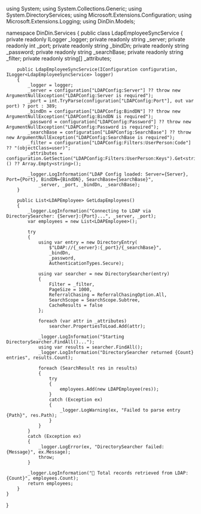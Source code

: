 using System;
using System.Collections.Generic;
using System.DirectoryServices;
using Microsoft.Extensions.Configuration;
using Microsoft.Extensions.Logging;
using DinDin.Models;

namespace DinDin.Services
{
    public class LdapEmployeeSyncService
    {
        private readonly ILogger<LdapEmployeeSyncService> _logger;
        private readonly string _server;
        private readonly int _port;
        private readonly string _bindDn;
        private readonly string _password;
        private readonly string _searchBase;
        private readonly string _filter;
        private readonly string[] _attributes;

        public LdapEmployeeSyncService(IConfiguration configuration, ILogger<LdapEmployeeSyncService> logger)
        {
            _logger = logger;
            _server = configuration["LDAPConfig:Server"] ?? throw new ArgumentNullException("LDAPConfig:Server is required");
            _port = int.TryParse(configuration["LDAPConfig:Port"], out var port) ? port : 389;
            _bindDn = configuration["LDAPConfig:BindDN"] ?? throw new ArgumentNullException("LDAPConfig:BindDN is required");
            _password = configuration["LDAPConfig:Password"] ?? throw new ArgumentNullException("LDAPConfig:Password is required");
            _searchBase = configuration["LDAPConfig:SearchBase"] ?? throw new ArgumentNullException("LDAPConfig:SearchBase is required");
            _filter = configuration["LDAPConfig:Filters:UserPerson:Code"] ?? "(objectClass=user)";
            _attributes = configuration.GetSection("LDAPConfig:Filters:UserPerson:Keys").Get<string[]>() ?? Array.Empty<string>();

            _logger.LogInformation("LDAP Config loaded: Server={Server}, Port={Port}, BindDN={BindDN}, SearchBase={SearchBase}",
                _server, _port, _bindDn, _searchBase);
        }

        public List<LDAPEmployee> GetLdapEmployees()
        {
            _logger.LogInformation("Connecting to LDAP via DirectorySearcher: {Server}:{Port}...", _server, _port);
            var employees = new List<LDAPEmployee>();

            try
            {
                using var entry = new DirectoryEntry(
                    $"LDAP://{_server}:{_port}/{_searchBase}",
                    _bindDn,
                    _password,
                    AuthenticationTypes.Secure);

                using var searcher = new DirectorySearcher(entry)
                {
                    Filter = _filter,
                    PageSize = 1000,
                    ReferralChasing = ReferralChasingOption.All,
                    SearchScope = SearchScope.Subtree,
                    CacheResults = false
                };

                foreach (var attr in _attributes)
                    searcher.PropertiesToLoad.Add(attr);

                _logger.LogInformation("Starting DirectorySearcher.FindAll()...");
                using var results = searcher.FindAll();
                _logger.LogInformation("DirectorySearcher returned {Count} entries", results.Count);

                foreach (SearchResult res in results)
                {
                    try
                    {
                        employees.Add(new LDAPEmployee(res));
                    }
                    catch (Exception ex)
                    {
                        _logger.LogWarning(ex, "Failed to parse entry {Path}", res.Path);
                    }
                }
            }
            catch (Exception ex)
            {
                _logger.LogError(ex, "DirectorySearcher failed: {Message}", ex.Message);
                throw;
            }

            _logger.LogInformation("🎯 Total records retrieved from LDAP: {Count}", employees.Count);
            return employees;
        }
    }
}
